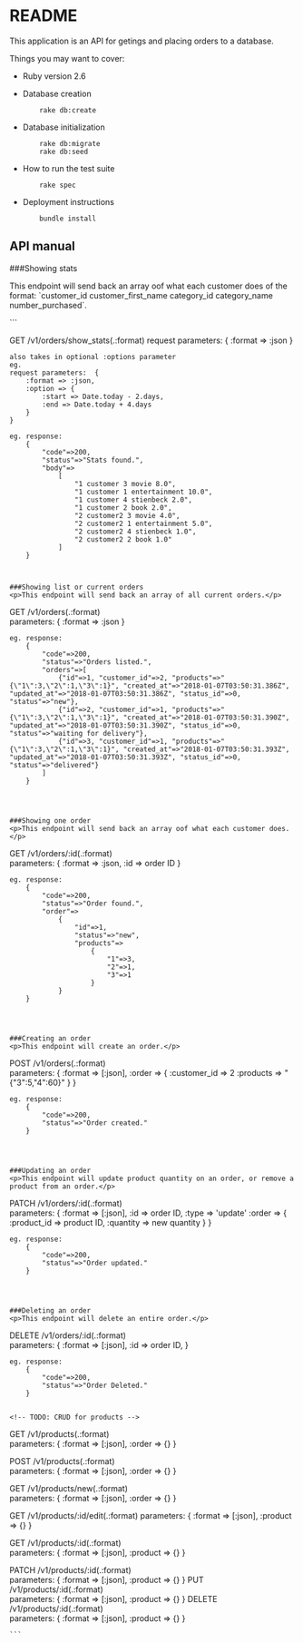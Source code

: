 # README

This application is an API for getings and placing orders to a database.

Things you may want to cover:

* Ruby version 2.6

* Database creation
	```
		rake db:create
	```

* Database initialization
	```
		rake db:migrate
		rake db:seed
	```

* How to run the test suite
	```
		rake spec
	```

* Deployment instructions
	```
		bundle install
	```


## API manual

###Showing stats
<p>This endpoint will send back an array oof what each customer does of the format: `customer_id customer_first_name category_id category_name number_purchased`.</p>
```

GET    /v1/orders/show_stats(.:format)
	request parameters:  {
		:format => :json
	}

	also takes in optional :options parameter
	eg.
	request parameters:  {
		:format => :json,
		:option => { 
			:start => Date.today - 2.days, 
			:end => Date.today + 4.days 
		}
	}

	eg. response: 
		{
			"code"=>200, 
			"status"=>"Stats found.", 
			"body"=>
				[
					"1 customer 3 movie 8.0", 
					"1 customer 1 entertainment 10.0", 
					"1 customer 4 stienbeck 2.0", 
					"1 customer 2 book 2.0", 
					"2 customer2 3 movie 4.0", 
					"2 customer2 1 entertainment 5.0", 
					"2 customer2 4 stienbeck 1.0", 
					"2 customer2 2 book 1.0"
				]
		}

```


###Showing list or current orders
<p>This endpoint will send back an array of all current orders.</p>
```
GET    /v1/orders(.:format)           
	parameters:  {
		:format => :json
	}

	eg. response:
		{
			"code"=>200, 
			"status"=>"Orders listed.", 
			"orders"=>[
				{"id"=>1, "customer_id"=>2, "products"=>"{\"1\":3,\"2\":1,\"3\":1}", "created_at"=>"2018-01-07T03:50:31.386Z", "updated_at"=>"2018-01-07T03:50:31.386Z", "status_id"=>0, "status"=>"new"}, 
				{"id"=>2, "customer_id"=>1, "products"=>"{\"1\":3,\"2\":1,\"3\":1}", "created_at"=>"2018-01-07T03:50:31.390Z", "updated_at"=>"2018-01-07T03:50:31.390Z", "status_id"=>0, "status"=>"waiting for delivery"}, 
				{"id"=>3, "customer_id"=>1, "products"=>"{\"1\":3,\"2\":1,\"3\":1}", "created_at"=>"2018-01-07T03:50:31.393Z", "updated_at"=>"2018-01-07T03:50:31.393Z", "status_id"=>0, "status"=>"delivered"}
			]
		}

```



###Showing one order
<p>This endpoint will send back an array oof what each customer does.</p>
```
GET    /v1/orders/:id(.:format)       
	parameters:  {
		:format => :json,
		:id => order ID
	}

	eg. response:
		{
			"code"=>200, 
			"status"=>"Order found.", 
			"order"=>
				{
					"id"=>1, 
					"status"=>"new", 
					"products"=>
						{
							"1"=>3, 
							"2"=>1, 
							"3"=>1
						}
				}
		}

```



###Creating an order
<p>This endpoint will create an order.</p>
```
POST   /v1/orders(.:format)           
	parameters:  {
		:format => [:json],
		:order => {
			:customer_id => 2
			:products => "{\"3\":5,\"4\":60}"
		}
	}

	eg. response:
		{
			"code"=>200, 
			"status"=>"Order created."
		}

```



###Updating an order
<p>This endpoint will update product quantity on an order, or remove a product from an order.</p>
```
PATCH  /v1/orders/:id(.:format)       
	parameters:  {
		:format => [:json],
		:id => order ID,
		:type => 'update'
		:order => {
			:product_id => product ID,
			:quantity => new quantity
		}
	}

	eg. response:
		{
			"code"=>200, 
			"status"=>"Order updated."
		}

```



###Deleting an order
<p>This endpoint will delete an entire order.</p>
```
DELETE /v1/orders/:id(.:format)       
	parameters:  {
		:format => [:json],
		:id => order ID,
	}

	eg. response:
		{
			"code"=>200, 
			"status"=>"Order Deleted."
		}

```

<!-- TODO: CRUD for products -->

```
GET    /v1/products(.:format)         
	parameters:  {
		:format => [:json],
		:order => {}
	}

POST   /v1/products(.:format)         
	parameters:  {
		:format => [:json],
		:order => {}
	}

GET    /v1/products/new(.:format)     
	parameters:  {
		:format => [:json],
		:order => {}
	}

GET    /v1/products/:id/edit(.:format)
	parameters:  {
		:format => [:json],
		:product => {}
	}

GET    /v1/products/:id(.:format)     
	parameters:  {
		:format => [:json],
		:product => {}
	}

PATCH  /v1/products/:id(.:format)     
	parameters:  {
		:format => [:json],
		:product => {}
	}
PUT    /v1/products/:id(.:format)     
	parameters:  {
		:format => [:json],
		:product => {}
	}
DELETE /v1/products/:id(.:format)     
	parameters:  {
		:format => [:json],
		:product => {}
	}

	```
